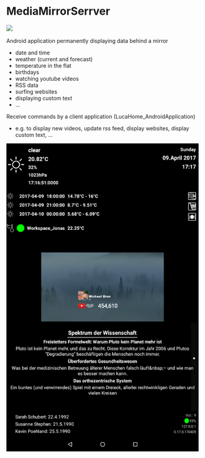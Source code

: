 # MediaMirrorSerrver

<a target="_blank" href="https://www.paypal.me/GuepardoApps" title="Donate using PayPal"><img src="https://img.shields.io/badge/paypal-donate-blue.svg" /></a>

Android application permanently displaying data behind a mirror
- date and time
- weather (current and forecast)
- temperature in the flat
- birthdays
- watching youtube videos
- RSS data
- surfing websites
- displaying custom text
- ...

Receive commands by a client application (LucaHome_AndroidApplication)
- e.g. to display new videos, update rss feed, display websites, display custom text, ...

![alt tag](https://github.com/Gu3pardo/LucaHome-MediaServer/blob/master/screenshots/image001.png)